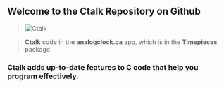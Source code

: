 ## Welcome to the Ctalk Repository on Github

>![Ctalk](https://a.fsdn.com/con/app/proj/ctalk/screenshots/analogclock_sample_2.jpg)

>**Ctalk** code in the **analogclock.ca** app, which is in the **Timepieces** package.

### Ctalk adds up-to-date features to C code that help you program effectively.

